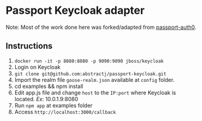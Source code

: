# Passport Keycloak adapter

Note: Most of the work done here was forked/adapted from [passport-auth0](https://github.com/auth0/passport-auth0.git).

## Instructions

1. `docker run -it -p 8080:8080 -p 9090:9090 jboss/keycloak`
2. Login on Keycloak
3. `git clone git@github.com:abstractj/passport-keycloak.git`
4. Import the realm file `goose-realm.json` available at `config` folder.
5. cd examples && npm install
6. Edit app.js file and change `host` to the `IP:port` where Keycloak is located. *Ex*: 10.0.1.9:8080
7. Run `npm app` at examples folder
8. Access `http://localhost:3000/callback`
